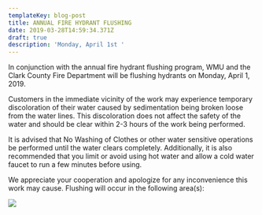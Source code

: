 ```yaml
---
templateKey: blog-post
title: ANNUAL FIRE HYDRANT FLUSHING
date: 2019-03-28T14:59:34.371Z
draft: true
description: 'Monday, April 1st '
---
```

In conjunction with the annual fire hydrant flushing program, WMU and the Clark County Fire Department will be flushing hydrants on Monday, April 1, 2019.  

Customers in the immediate vicinity of the work may experience temporary discoloration of their water caused by sedimentation being broken loose from the water lines.  This discoloration does not affect the safety of the water and should be clear within 2-3 hours of the work being performed.  

It is advised that No Washing of Clothes or other water sensitive operations be performed until the water clears completely.  Additionally, it is also recommended that you limit or avoid using hot water and allow a cold water faucet to run a few minutes before using.  

We appreciate your cooperation and apologize for any inconvenience this work may cause. Flushing will occur in the following area(s):

![](/img/april-1-flow-schedule.jpg)
